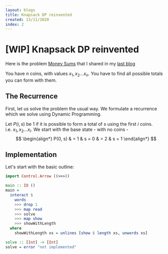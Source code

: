 ```yaml
---
layout: blogs
title: Knapsack DP reinvented 
created: 13/11/2020
index: 2
---
```


\[WIP\] Knapsack DP reinvented
==============================

Here is the problem [Money Sums](https://cses.fi/problemset/task/1745/)
that I shared in my [last blog](cp_blog_1.html)

You have $n$ coins, with values $x_1, x_2 \ldots x_n$. You have to find
all possible totals you can form with them.

The Recurrence
--------------

First, let us solve the problem the usual way. We formulate a recurrence
which we solve using Dynamic Programming.

Let $P(i, s)$ be $1$ if it is possible to form a total of $s$ using the
first $i$ coins. i.e. $x_1, x_2 \ldots x_i$. We start with the base
state - with no coins - $$
\begin{align*}
P(0, s) & = 1 & s = 0
 & = 2 & s = 1
\end{align*}
$$

Implementation
--------------

Let's start with the basic outline:

``` haskell
import Control.Arrow ((>>>))

main :: IO ()
main = 
  interact $ 
    words 
    >>> drop 1 
    >>> map read 
    >>> solve 
    >>> map show 
    >>> showWithLength
  where
    showWithLength xs = unlines [show $ length xs, unwords xs]

solve :: [Int] -> [Int]
solve = error "not implemented"
```
